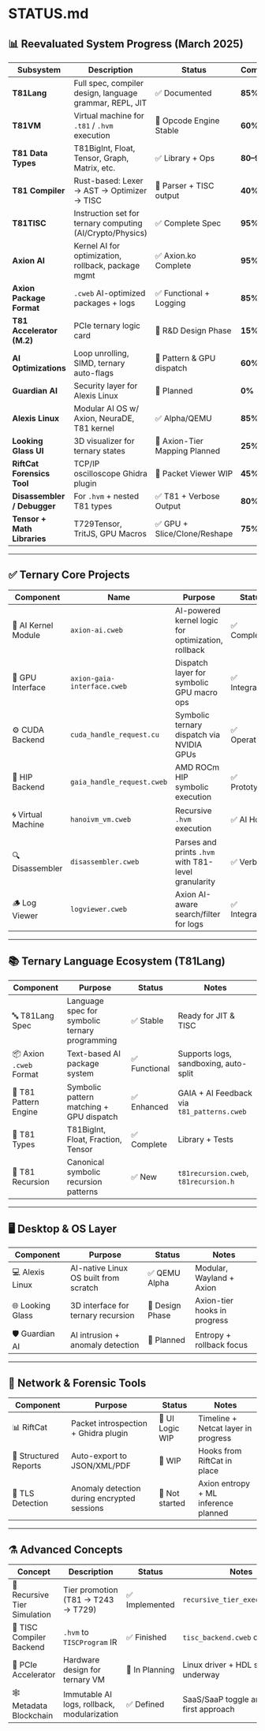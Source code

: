 # **STATUS.md**

## 📊 Reevaluated System Progress (March 2025)

| Subsystem                | Description                                          | Status                 | Completion |
|-------------------------|------------------------------------------------------|------------------------|------------|
| **T81Lang**             | Full spec, compiler design, language grammar, REPL, JIT | ✅ Documented         | **85%**    |
| **T81VM**               | Virtual machine for `.t81` / `.hvm` execution        | 🔄 Opcode Engine Stable | **60%**    |
| **T81 Data Types**      | T81BigInt, Float, Tensor, Graph, Matrix, etc.        | ✅ Library + Ops       | **80–95%** |
| **T81 Compiler**        | Rust-based: Lexer → AST → Optimizer → TISC           | 🔄 Parser + TISC output | **40%**    |
| **T81TISC**             | Instruction set for ternary computing (AI/Crypto/Physics) | ✅ Complete Spec | **95%**    |
| **Axion AI**            | Kernel AI for optimization, rollback, package mgmt   | ✅ Axion.ko Complete    | **95%**    |
| **Axion Package Format**| `.cweb` AI-optimized packages + logs                 | ✅ Functional + Logging | **85%**    |
| **T81 Accelerator (M.2)**| PCIe ternary logic card                              | 🧠 R&D Design Phase     | **15%**    |
| **AI Optimizations**    | Loop unrolling, SIMD, ternary auto-flags             | 🔄 Pattern & GPU dispatch | **60%** |
| **Guardian AI**         | Security layer for Alexis Linux                      | 🔲 Planned              | **0%**     |
| **Alexis Linux**        | Modular AI OS w/ Axion, NeuraDE, T81 kernel          | ✅ Alpha/QEMU           | **85%**    |
| **Looking Glass UI**    | 3D visualizer for ternary states                     | 🧠 Axion-Tier Mapping Planned | **25%** |
| **RiftCat Forensics Tool** | TCP/IP oscilloscope Ghidra plugin               | 🔄 Packet Viewer WIP    | **45%**    |
| **Disassembler / Debugger** | For `.hvm` + nested T81 types                   | ✅ T81 + Verbose Output | **80%**    |
| **Tensor + Math Libraries** | T729Tensor, TritJS, GPU Macros                  | ✅ GPU + Slice/Clone/Reshape | **75%** |

---

## ✅ Ternary Core Projects

| Component        | Name                          | Purpose                                              | Status         | Notes                                      |
|-----------------|-------------------------------|------------------------------------------------------|----------------|--------------------------------------------|
| 🧠 AI Kernel Module | `axion-ai.cweb`            | AI-powered kernel logic for optimization, rollback   | ✅ Complete     | NLP, rollback, TBIN hooks, entropy metrics |
| 🔌 GPU Interface  | `axion-gaia-interface.cweb` | Dispatch layer for symbolic GPU macro ops            | ✅ Integrated   | Supports CUDA + HIP                        |
| ⚙️ CUDA Backend   | `cuda_handle_request.cu`    | Symbolic ternary dispatch via NVIDIA GPUs            | ✅ Operational  | Validated with `t81_patterns.cweb`         |
| 🧠 HIP Backend    | `gaia_handle_request.cweb`   | AMD ROCm HIP symbolic execution                      | ✅ Prototype    | Mirrors CUDA for parity                    |
| 🌀 Virtual Machine | `hanoivm_vm.cweb`           | Recursive `.hvm` execution                           | ✅ AI Hooks     | Executes symbolic + tiered ops             |
| 🔍 Disassembler   | `disassembler.cweb`          | Parses and prints `.hvm` with T81-level granularity  | ✅ Verbose      | Introspects all AI + tensor instructions   |
| 🪵 Log Viewer     | `logviewer.cweb`             | Axion AI-aware search/filter for logs                | ✅ Integrated   | Verbosity, timestamps, queries             |

---

## 📚 Ternary Language Ecosystem (T81Lang)

| Component             | Purpose                                       | Status     | Notes                                         |
|----------------------|-----------------------------------------------|------------|-----------------------------------------------|
| 🔤 T81Lang Spec       | Language spec for symbolic ternary programming| ✅ Stable   | Ready for JIT & TISC                          |
| 📦 Axion `.cweb` Format | Text-based AI package system               | ✅ Functional | Supports logs, sandboxing, auto-split         |
| 🧠 T81 Pattern Engine | Symbolic pattern matching + GPU dispatch      | ✅ Enhanced | GAIA + AI Feedback via `t81_patterns.cweb`    |
| 💾 T81 Types          | T81BigInt, Float, Fraction, Tensor            | ✅ Complete | Library + Tests                               |
| 🔁 T81 Recursion      | Canonical symbolic recursion patterns         | ✅ New      | `t81recursion.cweb`, `t81recursion.h`         |

---

## 🖥️ Desktop & OS Layer

| Component          | Purpose                                  | Status         | Notes                        |
|-------------------|------------------------------------------|----------------|------------------------------|
| 💻 Alexis Linux    | AI-native Linux OS built from scratch    | ✅ QEMU Alpha   | Modular, Wayland + Axion     |
| 🌐 Looking Glass   | 3D interface for ternary recursion        | 🧠 Design Phase | Axion-tier hooks in progress |
| 🛡️ Guardian AI     | AI intrusion + anomaly detection          | 🔲 Planned      | Entropy + rollback focus     |

---

## 📡 Network & Forensic Tools

| Component              | Purpose                                     | Status         | Notes                                  |
|-----------------------|---------------------------------------------|----------------|----------------------------------------|
| 📊 RiftCat            | Packet introspection + Ghidra plugin         | 🔄 UI Logic WIP | Timeline + Netcat layer in progress    |
| 📁 Structured Reports | Auto-export to JSON/XML/PDF                  | 🧠 WIP          | Hooks from RiftCat in place            |
| 🔐 TLS Detection      | Anomaly detection during encrypted sessions  | 🔲 Not started  | Axion entropy + ML inference planned   |

---

## ⚗️ Advanced Concepts

| Concept                     | Description                                       | Status         | Notes                                     |
|----------------------------|---------------------------------------------------|----------------|-------------------------------------------|
| 🔁 Recursive Tier Simulation | Tier promotion (T81 → T243 → T729)               | ✅ Implemented  | `recursive_tier_execution.cweb`           |
| 📐 TISC Compiler Backend     | `.hvm` to `TISCProgram` IR                        | ✅ Finished     | `tisc_backend.cweb` complete              |
| 🧬 PCIe Accelerator          | Hardware design for ternary VM                   | 🧠 In Planning  | Linux driver + HDL stub underway          |
| 🕸️ Metadata Blockchain       | Immutable AI logs, rollback, modularization       | ✅ Defined      | SaaS/SaaP toggle and local-first approach |
